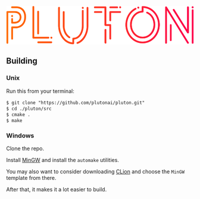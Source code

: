 <p align="center"><img src="./media/wordmark.svg" alt="Pluton Logo"></p>

Building
--------

### Unix

Run this from your terminal:

```
$ git clone "https://github.com/plutonai/pluton.git"
$ cd ./pluton/src
$ cmake .
$ make
```

### Windows

Clone the repo.

Install [MinGW](https://mingw.org) and install the `automake` utilities.

You may also want to consider downloading [CLion](https://jetbrains.com/clion) and choose the `MinGW` template from there.

After that, it makes it a lot easier to build.
